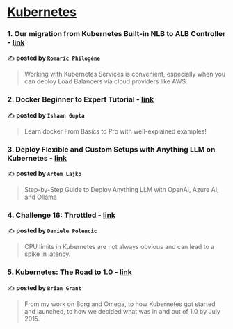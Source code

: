 
<h1><a href=https://medium.com/tag/kubernetes/recommended target="_blank" rel="noopener noreferrer">Kubernetes</a></h1>
<h3>1. Our migration from Kubernetes Built-in NLB to ALB Controller - <a href="https://medium.com/@rphilogene?source=tag_recommended_feed---------0-84----------kubernetes----------ff1516b8_95bc_4161_b809_328d45264d7d-------" target="_blank" rel="noopener noreferrer">link</a></h3>

✍️ **posted by `Romaric Philogène`**

<blockquote>Working with Kubernetes Services is convenient, especially when you can deploy Load Balancers via cloud providers like AWS.</blockquote>

<h3>2. Docker Beginner to Expert Tutorial - <a href="https://medium.com/@ishaangupta1201?source=tag_recommended_feed---------1-107----------kubernetes----------ff1516b8_95bc_4161_b809_328d45264d7d-------" target="_blank" rel="noopener noreferrer">link</a></h3>

✍️ **posted by `Ishaan Gupta`**

<blockquote>Learn docker From Basics to Pro with well-explained examples!</blockquote>

<h3>3. Deploy Flexible and Custom Setups with Anything LLM on Kubernetes - <a href="https://medium.com/@artem_lajko?source=tag_recommended_feed---------2-85----------kubernetes----------ff1516b8_95bc_4161_b809_328d45264d7d-------" target="_blank" rel="noopener noreferrer">link</a></h3>

✍️ **posted by `Artem Lajko`**

<blockquote>Step-by-Step Guide to Deploy Anything LLM with OpenAI, Azure AI, and Ollama</blockquote>

<h3>4. Challenge 16: Throttled - <a href="https://medium.com/@danielepolencic?source=tag_recommended_feed---------3-84----------kubernetes----------ff1516b8_95bc_4161_b809_328d45264d7d-------" target="_blank" rel="noopener noreferrer">link</a></h3>

✍️ **posted by `Daniele Polencic`**

<blockquote>CPU limits in Kubernetes are not always obvious and can lead to a spike in latency.</blockquote>

<h3>5. Kubernetes: The Road to 1.0 - <a href="https://medium.com/@bgrant0607?source=tag_recommended_feed---------4-107----------kubernetes----------ff1516b8_95bc_4161_b809_328d45264d7d-------" target="_blank" rel="noopener noreferrer">link</a></h3>

✍️ **posted by `Brian Grant`**

<blockquote>From my work on Borg and Omega, to how Kubernetes got started and launched, to how we decided what was in and out of 1.0 by July 2015.</blockquote>

